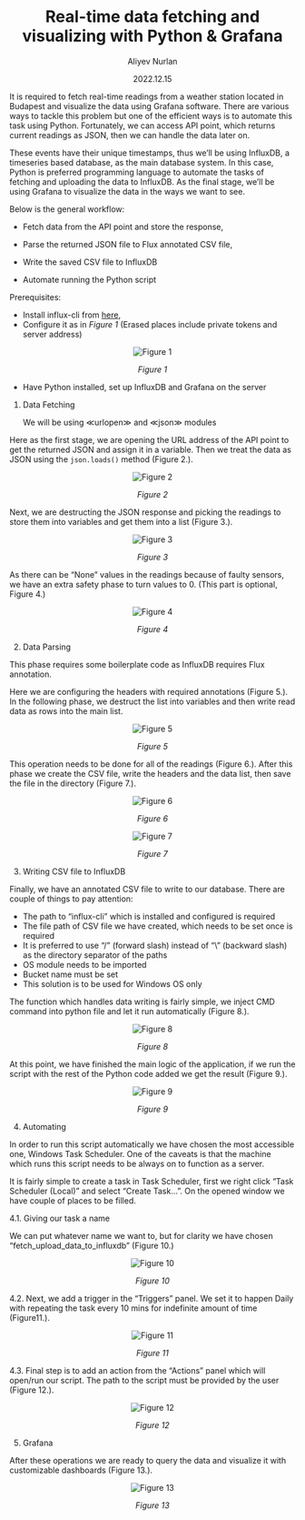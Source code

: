 <div align="center">
<h1><b>Real-time data fetching and visualizing with Python & Grafana</b></h1>

Aliyev Nurlan

2022.12.15
</div>

It is required to fetch real-time readings from a weather station located in Budapest and visualize the data using Grafana software. There are various ways to tackle this problem but one of the efficient ways is to automate this task using Python. Fortunately, we can access API point, which returns current readings as JSON, then we can handle the data later on.

These events have their unique timestamps, thus we’ll be using InfluxDB, a timeseries based database, as the main database system. In this case, Python is preferred programming language to automate the tasks of fetching and uploading the data to InfluxDB. As the final stage, we’ll be using Grafana to visualize the data in the ways we want to see.

Below is the general workflow:

 - Fetch data from the API point and store the response,

 - Parse the returned JSON file to Flux annotated CSV file,
 
- Write the saved CSV file to InfluxDB
   
- Automate running the Python script

Prerequisites:

- Install influx-cli from [here](https://docs.influxdata.com/influxdb/cloud/tools/influx-cli/),
- Configure it as in *Figure 1* (Erased places include private tokens and server address)

<div align="center">
<img src="https://github.com/nurlan-aliyev/weather-station-influxdb-grafana-python/blob/502a6ddc0768dedb2dfafb0f2e78ce8fba6de8cc/asset/influx_config.png" alt="Figure 1">
  <p><em>Figure 1</em></p>
</div>

 - Have Python installed, set up InfluxDB and Grafana on the server

1. Data Fetching

   We will be using ≪urlopen≫ and ≪json≫ modules
  
  Here as the first stage, we are opening the URL address of the API point to get the returned JSON and assign it in a variable. Then we treat the data as JSON using the `json.loads()` method (Figure 2.).
  
  <div align="center">
   <img src="https://github.com/nurlan-aliyev/weather-station-influxdb-grafana-python/blob/a5b84ef8fc4f54aec28b5a6b6c4950be262e0b87/asset/1.1e.png" alt="Figure 2">
   <p><em>Figure 2</em></p>
  </div>
  
  Next, we are destructing the JSON response and picking the readings to store them into variables and get them into a list (Figure 3.).
  
  <div align="center">
   <img src="https://github.com/nurlan-aliyev/weather-station-influxdb-grafana-python/blob/3d924d7c32609b680ade6f56493fee2f118fd709/asset/carbon%20(1).png" alt="Figure 3">
   <p><em>Figure 3</em></p>
  </div>

  As there can be “None” values in the readings because of faulty sensors, we have an extra safety phase to turn values to 0. (This part is optional, Figure 4.)
  
  <div align="center">
   <img src="https://github.com/nurlan-aliyev/weather-station-influxdb-grafana-python/blob/62089c50edec1ab62dea4b85b17843a116a97fb1/asset/carbon%20(2).png" alt="Figure 4">
   <p><em>Figure 4</em></p>
  </div>
  
2.  Data Parsing

  This phase requires some boilerplate code as InfluxDB requires Flux annotation.
  
  Here we are configuring the headers with required annotations (Figure 5.). In the following phase, we destruct the list into variables and then write read data as rows into the main list.
  
  
  <div align="center">
   <img src="https://github.com/nurlan-aliyev/weather-station-influxdb-grafana-python/blob/8a8daf941fa71516892589dacc234d764e92c219/asset/carbon%20(3).png" alt="Figure 5">
   <p><em>Figure 5</em></p>
  </div>
  
  This operation needs to be done for all of the readings (Figure 6.). After this phase we create the CSV file, write the headers and the data list, then save the file in the directory (Figure 7.).
  
  <div align="center">
   <img src="https://github.com/nurlan-aliyev/weather-station-influxdb-grafana-python/blob/e9e22a52db4eec8aaafe265b60ece9a29360bd91/asset/carbon%20(4).png" alt="Figure 6">
   <p><em>Figure 6</em></p>
  </div>
  
  <div align="center">
   <img src="https://github.com/nurlan-aliyev/weather-station-influxdb-grafana-python/blob/e9e22a52db4eec8aaafe265b60ece9a29360bd91/asset/carbon%20(5).png" alt="Figure 7">
   <p><em>Figure 7</em></p>
  </div>
  
 
3. 	Writing CSV file to InfluxDB  

 Finally, we have an annotated CSV file to write to our database. There are couple of things to pay attention:

- The path to “influx-cli” which is installed and configured is required 
-	The file path of CSV file we have created, which needs to be set once is required
-	It is preferred to use “/” (forward slash) instead of “\” (backward slash) as the directory separator of the paths
-	OS module needs to be imported
-	Bucket name must be set
-	This solution is to be used for Windows OS only

 The function which handles data writing is fairly simple, we inject CMD command into python file and let it run automatically (Figure 8.).

  <div align="center">
   <img src="https://github.com/nurlan-aliyev/weather-station-influxdb-grafana-python/blob/0f5db117421ea1670d2fff8a271fdccd8e7425cc/asset/carbon%20(6).png" alt="Figure 8">
   <p><em>Figure 8</em></p>
  </div>
  
  At this point, we have finished the main logic of the application, if we run the script with the rest of the Python code added we get the result (Figure 9.).
  
  <div align="center">
   <img src="https://github.com/nurlan-aliyev/weather-station-influxdb-grafana-python/blob/246d888160aaa3f3187e1213d7ea861216b25aca/asset/final_cmd.png" alt="Figure 9">
   <p><em>Figure 9</em></p>
  </div>
  
4. Automating

  In order to run this script automatically we have chosen the most accessible one, Windows Task Scheduler. One of the caveats is that the machine which runs this script needs to be always on to function as a server. 
  
  It is fairly simple to create a task in Task Scheduler, first we right click “Task Scheduler (Local)” and select “Create Task…”. On the opened window we have couple of places to be filled.   
  
   4.1. Giving our task a name
   
   We can put whatever name we want to, but for clarity we have chosen “fetch_upload_data_to_influxdb” (Figure 10.)
   
   <div align="center">
   <img src="https://github.com/nurlan-aliyev/weather-station-influxdb-grafana-python/blob/c4f345aba95d627a29937ca23b925a284f26f54c/asset/sc1.png" alt="Figure 10">
   <p><em>Figure 10</em></p>
  </div>
  
  4.2. Next, we add a trigger in the “Triggers” panel. We set it to happen Daily with repeating the task every 10 mins for indefinite amount of time (Figure11.). 
  
   <div align="center">
   <img src="https://github.com/nurlan-aliyev/weather-station-influxdb-grafana-python/blob/c4f345aba95d627a29937ca23b925a284f26f54c/asset/sc2.png" alt="Figure 11">
   <p><em>Figure 11</em></p>
  </div>
  
  4.3. Final step is to add an action from the “Actions” panel which will open/run our script. The path to the script must be provided by the user (Figure 12.). 
  
   <div align="center">
   <img src="https://github.com/nurlan-aliyev/weather-station-influxdb-grafana-python/blob/c4f345aba95d627a29937ca23b925a284f26f54c/asset/sc3.png" alt="Figure 12">
   <p><em>Figure 12</em></p>
  </div>
  
5. Grafana

  After these operations we are ready to query the data and visualize it with customizable dashboards (Figure 13.). 
  
  <div align="center">
   <img src="https://github.com/nurlan-aliyev/weather-station-influxdb-grafana-python/blob/866da7d0da168b38e019c9ff1e654f53d81710ee/asset/gr.png" alt="Figure 13">
   <p><em>Figure 13</em></p>
  </div>
   
   
